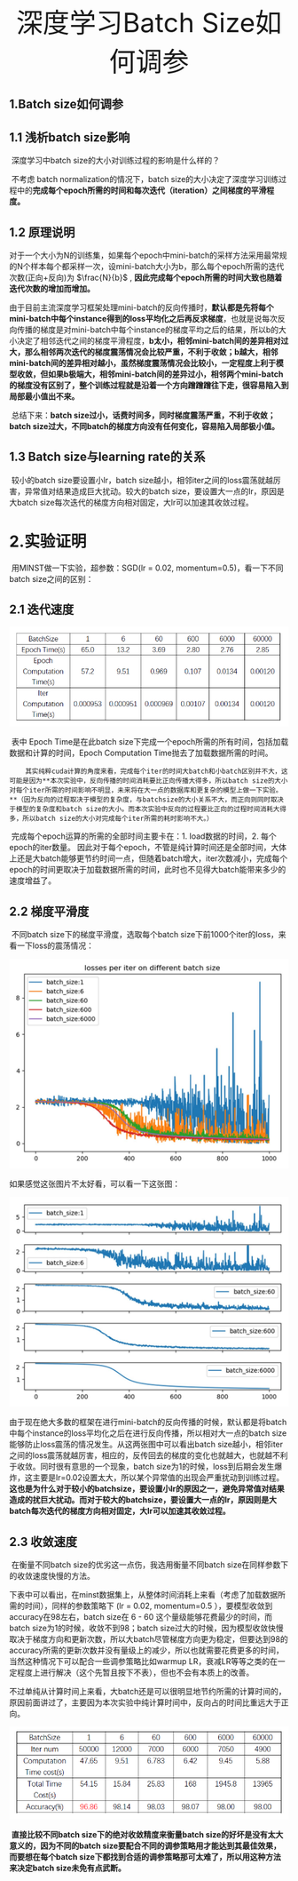 <center><font size='40'>深度学习Batch Size如何调参</font></center>

## 1.Batch size如何调参



## 1.1 浅析batch size影响

​		深度学习中batch size的大小对训练过程的影响是什么样的？

​		不考虑 batch normalization的情况下，batch size的大小决定了深度学习训练过程中的**完成每个epoch所需的时间和每次迭代（iteration）之间梯度的平滑程度。**



## 1.2 原理说明

​		对于一个大小为N的训练集，如果每个epoch中mini-batch的采样方法采用最常规的N个样本每个都采样一次，设mini-batch大小为b，那么每个epoch所需的迭代次数(正向+反向)为 $\frac{N}{b}$ , **因此完成每个epoch所需的时间大致也随着迭代次数的增加而增加。**

​		由于目前主流深度学习框架处理mini-batch的反向传播时，**默认都是先将每个mini-batch中每个instance得到的loss平均化之后再反求梯度**，也就是说每次反向传播的梯度是对mini-batch中每个instance的梯度平均之后的结果，所以b的大小决定了相邻迭代之间的梯度平滑程度，**b太小，相邻mini-batch间的差异相对过大，那么相邻两次迭代的梯度震荡情况会比较严重，不利于收敛；b越大，相邻mini-batch间的差异相对越小，虽然梯度震荡情况会比较小，一定程度上利于模型收敛，但如果b极端大，相邻mini-batch间的差异过小，相邻两个mini-batch的梯度没有区别了，整个训练过程就是沿着一个方向蹭蹭蹭往下走，很容易陷入到局部最小值出不来。**

​		总结下来：**batch size过小，话费时间多，同时梯度震荡严重，不利于收敛；batch size过大，不同batch的梯度方向没有任何变化，容易陷入局部极小值。**



## 1.3 Batch size与learning rate的关系

​		较小的batch size要设置小lr，batch size越小，相邻iter之间的loss震荡就越厉害，异常值对结果造成巨大扰动。较大的batch size，要设置大一点的lr，原因是大batch size每次迭代的梯度方向相对固定，大lr可以加速其收敛过程。



# 2.实验证明

​		用MINST做一下实验，超参数：SGD(lr = 0.02, momentum=0.5)，看一下不同batch size之间的区别：

## 2.1 迭代速度

![batch_size-迭代速度](../image/tuning_paraneter/batch_size-迭代速度.png)

​		表中 Epoch Time是在此batch size下完成一个epoch所需的所有时间，包括加载数据和计算的时间，Epoch Computation Time抛去了加载数据所需的时间。

 		其实纯粹cuda计算的角度来看，完成每个iter的时间大batch和小batch区别并不大，这可能是因为**本次实验中，反向传播的时间消耗要比正向传播大得多，所以batch size的大小对每个iter所需的时间影响不明显，未来将在大一点的数据库和更复杂的模型上做一下实验。**（因为反向的过程取决于模型的复杂度，与batchsize的大小关系不大，而正向则同时取决于模型的复杂度和batch size的大小。而本次实验中反向的过程要比正向的过程时间消耗大得多，所以batch size的大小对完成每个iter所需的耗时影响不大。）

​		完成每个epoch运算的所需的全部时间主要卡在：1. load数据的时间，2. 每个epoch的iter数量。 因此对于每个epoch，不管是纯计算时间还是全部时间，大体上还是大batch能够更节约时间一点，但随着batch增大，iter次数减小，完成每个epoch的时间更取决于加载数据所需的时间，此时也不见得大batch能带来多少的速度增益了。



## 2.2 梯度平滑度

​	不同batch size下的梯度平滑度，选取每个batch size下前1000个iter的loss，来看一下loss的震荡情况：

<img src="../image/tuning_paraneter/batch_size-梯度平滑度1.jpg" alt="batch_size-梯度平滑度1" style="zoom:50%;" />

如果感觉这张图片不太好看，可以看一下这张图：

<img src="../image/tuning_paraneter/batch_size-梯度平滑度2.jpg" alt="batch_size-梯度平滑度2" style="zoom:50%;" />

​		由于现在绝大多数的框架在进行mini-batch的反向传播的时候，默认都是将batch中每个instance的loss平均化之后在进行反向传播，所以相对大一点的batch size能够防止loss震荡的情况发生。从这两张图中可以看出batch size越小，相邻iter之间的loss震荡就越厉害，相应的，反传回去的梯度的变化也就越大，也就越不利于收敛。同时很有意思的一个现象，batch size为1的时候，loss到后期会发生爆炸，这主要是lr=0.02设置太大，所以某个异常值的出现会严重扰动到训练过程。**这也是为什么对于较小的batchsize，要设置小lr的原因之一，避免异常值对结果造成的扰巨大扰动。而对于较大的batchsize，要设置大一点的lr，原因则是大batch每次迭代的梯度方向相对固定，大lr可以加速其收敛过程。**



## 2.3 收敛速度

​		在衡量不同batch size的优劣这一点伤，我选用衡量不同batch size在同样参数下的收敛速度快慢的方法。

​		下表中可以看出，在minst数据集上，从整体时间消耗上来看（考虑了加载数据所需的时间），同样的参数策略下 (lr = 0.02, momentum=0.5 ），要模型收敛到accuracy在98左右，batch size在 6 - 60 这个量级能够花费最少的时间，而batch size为1的时候，收敛不到98；batch size过大的时候，因为模型收敛快慢取决于梯度方向和更新次数，所以大batch尽管梯度方向更为稳定，但要达到98的accuracy所需的更新次数并没有量级上的减少，所以也就需要花费更多的时间，当然这种情况下可以配合一些调参策略比如warmup LR，衰减LR等等之类的在一定程度上进行解决（这个先暂且按下不表），但也不会有本质上的改善。

​		不过单纯从计算时间上来看，大batch还是可以很明显地节约所需的计算时间的，原因前面讲过了，主要因为本次实验中纯计算时间中，反向占的时间比重远大于正向。

![batch_size-收敛速度](../image/tuning_paraneter/batch_size-收敛速度.png)

​		**直接比较不同batch size下的绝对收敛精度来衡量batch size的好坏是没有太大意义的，因为不同的batch size要配合不同的调参策略用才能达到其最佳效果，而要想在每个batch size下都找到合适的调参策略那可太难了，所以用这种方法来决定batch size未免有点武断。**





















































































